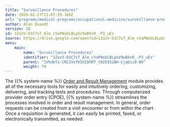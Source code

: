 ```yaml
---
title: "Surveillance Procedures"
date: 2020-02-27T21:07:59.165Z
url: "programs/medical-programs/occupational-medicine/surveillance-procedures.html"
author: Alan Quandt
version: 10
id: 1ZazV-O1C7sT_Alm_cVaPWxbLBLpUz9wBXsR_-P3_uEs
source: https://drive.google.com/open?id=1ZazV-O1C7sT_Alm_cVaPWxbLBLpUz9wBXsR_-P3_uEs
menu:
    main:
        name: "Surveillance Procedures"
        identifier: "1ZazV-O1C7sT_Alm_cVaPWxbLBLpUz9wBXsR_-P3_uEs"
        parent: "1VhdbTx-CN21VofK5OI8hM7_t8ZE931BH-CjqQsi0-B0"
        weight: 70
---
```









The {{% system-name %}} [Order and Result Management](../../../general-functionality/order-and-result-management.html) module provides all of the necessary tools for easily and intuitively ordering, customizing, delivering, and tracking tests and procedures. Through computerized provider order entry (CPOE), {{% system-name %}} streamlines the processes involved in order and result management. In general, order requests can be created from a visit encounter or from within the chart. Once a requisition is generated, it can easily be printed, faxed, or electronically transmitted, as needed.















